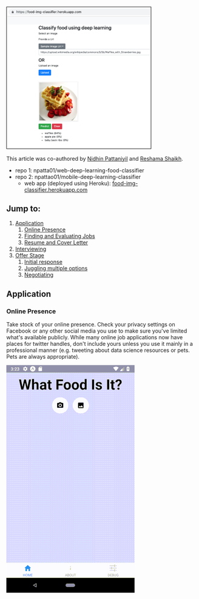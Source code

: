 
<p>
<img src="../assets/images/app_food_web.png" width="75%" height="75%" style="padding:1px;border:thin solid black; align="center"> 
</p>


This article was co-authored by [Nidhin Pattaniyil](https://www.linkedin.com/in/nidhinpattaniyil/) and [Reshama Shaikh](https://reshamas.github.io).


- repo 1: npatta01/web-deep-learning-food-classifier 
- repo 2: npattao01/mobile-deep-learning-classifier
  - web app (deployed using Heroku): [food-img-classifier.herokuapp.com](https://food-img-classifier.herokuapp.com)

## Jump to:
1. [Application](#application)
    1. [Online Presence](#online-presence)
    2. [Finding and Evaluating Jobs](#finding-and-evaluating-jobs)
    3. [Resume and Cover Letter](#resume-and-cover-letter)
2. [Interviewing](#interviewing)
3. [Offer Stage](#offer-stage)
    1. [Initial response](#initial-response)
    2. [Juggling multiple options](#juggling-multiple-options)
    3. [Negotiating](#negotiating)
 
## Application
### Online Presence 
Take stock of your online presence. Check your privacy settings on Facebook or any other social media you use to make sure you've limited what's available publicly. While many online job applications now have places for twitter handles, don't include yours unless you use it mainly in a professional manner (e.g. tweeting about data science resources or pets. Pets are always appropriate). 


<p>
<img src="../assets/images/demo.gif" align="center"> 
</p>
